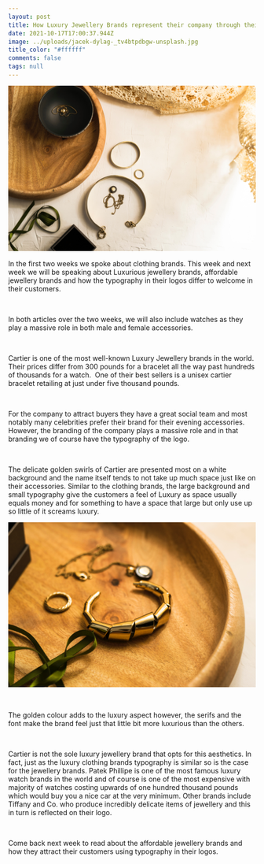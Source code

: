 ```yaml
---
layout: post
title: How Luxury Jewellery Brands represent their company through their typography
date: 2021-10-17T17:00:37.944Z
image: ../uploads/jacek-dylag-_tv4btpdbgw-unsplash.jpg
title_color: "#ffffff"
comments: false
tags: null
---
```

![](../uploads/lum3n-p1uxwnpqeai-unsplash.jpg)

In the first two weeks we spoke about clothing brands. This week and next week we will be speaking about Luxurious jewellery brands, affordable jewellery brands and how the typography in their logos differ to welcome in their customers.

 

In both articles over the two weeks, we will also include watches as they play a massive role in both male and female accessories.

 

Cartier is one of the most well-known Luxury Jewellery brands in the world. Their prices differ from 300 pounds for a bracelet all the way past hundreds of thousands for a watch.  One of their best sellers is a unisex cartier bracelet retailing at just under five thousand pounds.

 

For the company to attract buyers they have a great social team and most notably many celebrities prefer their brand for their evening accessories. However, the branding of the company plays a massive role and in that branding we of course have the typography of the logo.

 

The delicate golden swirls of Cartier are presented most on a white background and the name itself tends to not take up much space just like on their accessories. Similar to the clothing brands, the large background and small typography give the customers a feel of Luxury as space usually equals money and for something to have a space that large but only use up so little of it screams luxury.

![](../uploads/lum3n-lbel705stow-unsplash.jpg)

 

The golden colour adds to the luxury aspect however, the serifs and the font make the brand feel just that little bit more luxurious than the others.

 

Cartier is not the sole luxury jewellery brand that opts for this aesthetics. In fact, just as the luxury clothing brands typography is similar so is the case for the jewellery brands. Patek Phillipe is one of the most famous luxury watch brands in the world and of course is one of the most expensive with majority of watches costing upwards of one hundred thousand pounds which would buy you a nice car at the very minimum. Other brands include Tiffany and Co. who produce incredibly delicate items of jewellery and this in turn is reflected on their logo.

 

Come back next week to read about the affordable jewellery brands and how they attract their customers using typography in their logos.